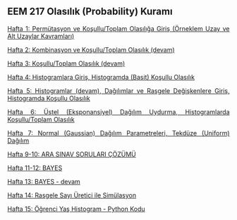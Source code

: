 <h2>EEM 217 Olasılık (Probability) Kuramı</h2>

<p align="justify"><a href="https://github.com/mtahakoroglu/probability/tree/main/lecture/week_01">Hafta 1: Permütasyon ve Koşullu/Toplam Olasılığa Giriş (Örneklem Uzay ve Alt Uzaylar Kavramları)</a></p>
<p align="justify"><a href="https://github.com/mtahakoroglu/probability/tree/main/lecture/week_02">Hafta 2: Kombinasyon ve Koşullu/Toplam Olasılık (devam)</a></p>
<p align="justify"><a href="https://github.com/mtahakoroglu/probability/tree/main/lecture/week_03">Hafta 3: Koşullu/Toplam Olasılık (devam)</a></p>
<p align="justify"><a href="https://github.com/mtahakoroglu/probability/tree/main/lecture/week_04">Hafta 4: Histogramlara Giriş, Histogramda (Basit) Koşullu Olasılık</a></p>
<p align="justify"><a href="https://github.com/mtahakoroglu/probability/tree/main/lecture/week_05">Hafta 5: Histogramlar (devam), Dağılımlar ve Rasgele Değişkenlere Giriş, Histogramda Koşullu Olasılık</a></p>
<p align="justify"><a href="https://github.com/mtahakoroglu/probability/tree/main/lecture/week_06">Hafta 6: Üstel (Eksponansiyel) Dağılım Uydurma, Histogramlarda Koşullu/Toplam Olasılık</a></p>
<p align="justify"><a href="https://github.com/mtahakoroglu/probability/tree/main/lecture/week_07">Hafta 7: Normal (Gaussian) Dağılım Parametreleri, Tekdüze (Uniform) Dağılım</a></p>
<p align="justify"><a href="https://github.com/mtahakoroglu/probability/tree/main/lecture/week_09_10">Hafta 9-10: ARA SINAV SORULARI ÇÖZÜMÜ</a></p>
<p align="justify"><a href="https://github.com/mtahakoroglu/probability/tree/main/lecture/week_11_12">Hafta 11-12: BAYES</a></p>
<p align="justify"><a href="https://github.com/mtahakoroglu/probability/tree/main/lecture/week_13">Hafta 13: BAYES - devam</a></p>
<p align="justify"><a href="https://github.com/mtahakoroglu/probability/tree/main/lecture/week_14">Hafta 14: Rasgele Sayı Üretici ile Simülasyon</a></p>
<p align="justify"><a href="https://github.com/mtahakoroglu/probability/tree/main/lecture/week_15">Hafta 15: Öğrenci Yaş Histogram - Python Kodu</a></p>
